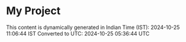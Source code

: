 # My Project

This content is dynamically generated in Indian Time (IST): 2024-10-25 11:06:44 IST
Converted to UTC: 2024-10-25 05:36:44 UTC
